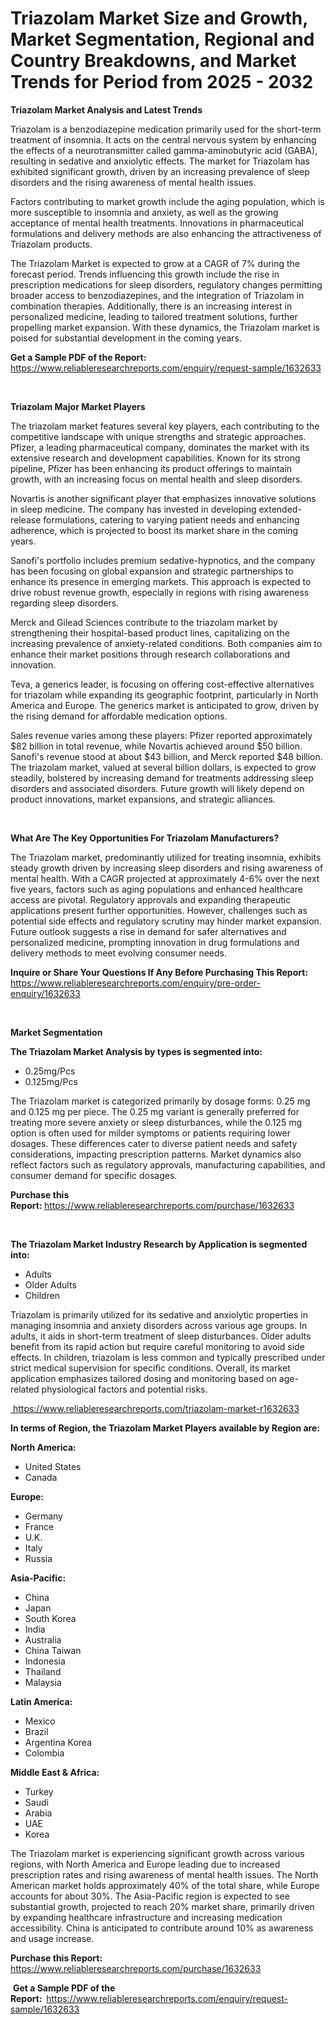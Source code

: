 <p><h1>Triazolam Market Size and Growth, Market Segmentation, Regional and Country Breakdowns, and Market Trends for Period from 2025 -  2032</h1></p><p><strong>Triazolam Market Analysis and Latest Trends</strong></p>
<p><p>Triazolam is a benzodiazepine medication primarily used for the short-term treatment of insomnia. It acts on the central nervous system by enhancing the effects of a neurotransmitter called gamma-aminobutyric acid (GABA), resulting in sedative and anxiolytic effects. The market for Triazolam has exhibited significant growth, driven by an increasing prevalence of sleep disorders and the rising awareness of mental health issues. </p><p>Factors contributing to market growth include the aging population, which is more susceptible to insomnia and anxiety, as well as the growing acceptance of mental health treatments. Innovations in pharmaceutical formulations and delivery methods are also enhancing the attractiveness of Triazolam products. </p><p>The Triazolam Market is expected to grow at a CAGR of 7% during the forecast period. Trends influencing this growth include the rise in prescription medications for sleep disorders, regulatory changes permitting broader access to benzodiazepines, and the integration of Triazolam in combination therapies. Additionally, there is an increasing interest in personalized medicine, leading to tailored treatment solutions, further propelling market expansion. With these dynamics, the Triazolam market is poised for substantial development in the coming years.</p></p>
<p><strong>Get a Sample PDF of the Report:&nbsp;</strong> <a href="https://www.reliableresearchreports.com/enquiry/request-sample/1632633?utm_campaign=3050&utm_medium=2&utm_source=Github&utm_content=ia&utm_term=19042025&utm_id=triazolam">https://www.reliableresearchreports.com/enquiry/request-sample/1632633</a></p>
<p>&nbsp;</p>
<p><strong>Triazolam Major Market Players</strong></p>
<p><p>The triazolam market features several key players, each contributing to the competitive landscape with unique strengths and strategic approaches. Pfizer, a leading pharmaceutical company, dominates the market with its extensive research and development capabilities. Known for its strong pipeline, Pfizer has been enhancing its product offerings to maintain growth, with an increasing focus on mental health and sleep disorders.</p><p>Novartis is another significant player that emphasizes innovative solutions in sleep medicine. The company has invested in developing extended-release formulations, catering to varying patient needs and enhancing adherence, which is projected to boost its market share in the coming years.</p><p>Sanofi's portfolio includes premium sedative-hypnotics, and the company has been focusing on global expansion and strategic partnerships to enhance its presence in emerging markets. This approach is expected to drive robust revenue growth, especially in regions with rising awareness regarding sleep disorders.</p><p>Merck and Gilead Sciences contribute to the triazolam market by strengthening their hospital-based product lines, capitalizing on the increasing prevalence of anxiety-related conditions. Both companies aim to enhance their market positions through research collaborations and innovation.</p><p>Teva, a generics leader, is focusing on offering cost-effective alternatives for triazolam while expanding its geographic footprint, particularly in North America and Europe. The generics market is anticipated to grow, driven by the rising demand for affordable medication options.</p><p>Sales revenue varies among these players: Pfizer reported approximately $82 billion in total revenue, while Novartis achieved around $50 billion. Sanofi's revenue stood at about $43 billion, and Merck reported $48 billion. The triazolam market, valued at several billion dollars, is expected to grow steadily, bolstered by increasing demand for treatments addressing sleep disorders and associated disorders. Future growth will likely depend on product innovations, market expansions, and strategic alliances.</p></p>
<p>&nbsp;</p>
<p><strong>What Are The Key Opportunities For Triazolam Manufacturers?</strong></p>
<p><p>The Triazolam market, predominantly utilized for treating insomnia, exhibits steady growth driven by increasing sleep disorders and rising awareness of mental health. With a CAGR projected at approximately 4-6% over the next five years, factors such as aging populations and enhanced healthcare access are pivotal. Regulatory approvals and expanding therapeutic applications present further opportunities. However, challenges such as potential side effects and regulatory scrutiny may hinder market expansion. Future outlook suggests a rise in demand for safer alternatives and personalized medicine, prompting innovation in drug formulations and delivery methods to meet evolving consumer needs.</p></p>
<p><strong>Inquire or Share Your Questions If Any Before Purchasing This Report:</strong> <a href="https://www.reliableresearchreports.com/enquiry/pre-order-enquiry/1632633?utm_campaign=3050&utm_medium=2&utm_source=Github&utm_content=ia&utm_term=19042025&utm_id=triazolam">https://www.reliableresearchreports.com/enquiry/pre-order-enquiry/1632633</a></p>
<p>&nbsp;</p>
<p><strong>Market Segmentation</strong></p>
<p><strong>The Triazolam Market Analysis by types is segmented into:</strong></p>
<p><ul><li>0.25mg/Pcs</li><li>0.125mg/Pcs</li></ul></p>
<p><p>The Triazolam market is categorized primarily by dosage forms: 0.25 mg and 0.125 mg per piece. The 0.25 mg variant is generally preferred for treating more severe anxiety or sleep disturbances, while the 0.125 mg option is often used for milder symptoms or patients requiring lower dosages. These differences cater to diverse patient needs and safety considerations, impacting prescription patterns. Market dynamics also reflect factors such as regulatory approvals, manufacturing capabilities, and consumer demand for specific dosages.</p></p>
<p><strong>Purchase this Report:&nbsp;</strong><a href="https://www.reliableresearchreports.com/purchase/1632633?utm_campaign=3050&utm_medium=2&utm_source=Github&utm_content=ia&utm_term=19042025&utm_id=triazolam">https://www.reliableresearchreports.com/purchase/1632633</a></p>
<p>&nbsp;</p>
<p><strong>The Triazolam Market Industry Research by Application is segmented into:</strong></p>
<p><ul><li>Adults</li><li>Older Adults</li><li>Children</li></ul></p>
<p><p>Triazolam is primarily utilized for its sedative and anxiolytic properties in managing insomnia and anxiety disorders across various age groups. In adults, it aids in short-term treatment of sleep disturbances. Older adults benefit from its rapid action but require careful monitoring to avoid side effects. In children, triazolam is less common and typically prescribed under strict medical supervision for specific conditions. Overall, its market application emphasizes tailored dosing and monitoring based on age-related physiological factors and potential risks.</p></p>
<p><a href="https://www.reliableresearchreports.com/triazolam-market-r1632633?utm_campaign=3050&utm_medium=2&utm_source=Github&utm_content=ia&utm_term=19042025&utm_id=triazolam">&nbsp;https://www.reliableresearchreports.com/triazolam-market-r1632633</a></p>
<p><strong>In terms of Region, the Triazolam Market Players available by Region are:</strong></p>
<p>
    <p> <strong> North America: </strong>
        <ul>
            <li>United States</li>
            <li>Canada</li>
        </ul>
        </p> 
    <p> <strong> Europe: </strong>
        <ul>
            <li>Germany</li>
            <li>France</li>
            <li>U.K.</li>
            <li>Italy</li>
            <li>Russia</li>
        </ul>
        </p> 
    <p> <strong> Asia-Pacific: </strong>
        <ul>
            <li>China</li>
            <li>Japan</li>
            <li>South Korea</li>
            <li>India</li>
            <li>Australia</li>
            <li>China Taiwan</li>
            <li>Indonesia</li>
            <li>Thailand</li>
            <li>Malaysia</li>
        </ul>
        </p> 
    <p> <strong> Latin America: </strong>
        <ul>
            <li>Mexico</li>
            <li>Brazil</li>
            <li>Argentina Korea</li>
            <li>Colombia</li>
        </ul>
        </p> 
    <p> <strong> Middle East & Africa: </strong>
        <ul>
            <li>Turkey</li>
            <li>Saudi</li>
            <li>Arabia</li>
            <li>UAE</li>
            <li>Korea</li>
        </ul>
    </p>
    </p>
<p><p>The Triazolam market is experiencing significant growth across various regions, with North America and Europe leading due to increased prescription rates and rising awareness of mental health issues. The North American market holds approximately 40% of the total share, while Europe accounts for about 30%. The Asia-Pacific region is expected to see substantial growth, projected to reach 20% market share, primarily driven by expanding healthcare infrastructure and increasing medication accessibility. China is anticipated to contribute around 10% as awareness and usage increase.</p></p>
<p><strong>Purchase this Report: </strong><a href="https://www.reliableresearchreports.com/purchase/1632633?utm_campaign=3050&utm_medium=2&utm_source=Github&utm_content=ia&utm_term=19042025&utm_id=triazolam">https://www.reliableresearchreports.com/purchase/1632633</a></p>
<p>&nbsp;<strong>Get a Sample PDF of the Report:&nbsp;&nbsp;</strong><a href="https://www.reliableresearchreports.com/enquiry/request-sample/1632633?utm_campaign=3050&utm_medium=2&utm_source=Github&utm_content=ia&utm_term=19042025&utm_id=triazolam">https://www.reliableresearchreports.com/enquiry/request-sample/1632633</a></p>
<p><strong></strong></p>
<p><p></p><p></p><p></p></p>